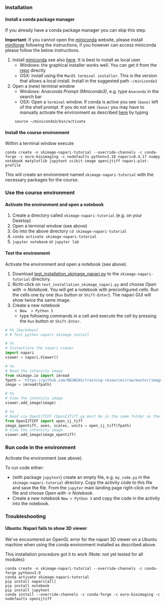 ### Installation

#### Install a conda package manager

If you already have a conda package manager you can skip this step.


**Important**: If you cannot open the [miniconda](https://www.anaconda.com/docs/getting-started/miniconda/main) website, please install [miniforge](https://github.com/conda-forge/miniforge) following the instructions; if you however can access miniconda please follow the below instructions.


1. Install [miniconda](https://www.anaconda.com/docs/getting-started/miniconda/main) see also [here](https://www.anaconda.com/docs/getting-started/miniconda/install). It is best to install as local user.
	* Windows: the graphical installer works well. You can get it from the [repo](https://repo.anaconda.com/miniconda/) directly
	* OSX: install using the `MacOS terminal installer`. This is the version that allows a local install. Install in the suggested path `~/miniconda3`
1. Open a (new) terminal window
	* Windows: *Anaconda Prompt (Miniconda3)*, e.g. type `Anaconda` in the search bar
	* OSX: Open a `terminal` window. If conda is active you see `(base)` left of the shell prompt. If you do not see `(base)` you may have to manually activate the environment as described [here](https://www.anaconda.com/docs/getting-started/miniconda/install#quickstart-install-instructions) by typing
	```
	 source ~/miniconda3/bin/activate
	```

#### Install the course environment 

Within a terminal window execute
  
```
conda create -n skimage-napari-tutorial --override-channels -c conda-forge -c euro-bioimaging -c nodefaults python=3.10 napari=0.4.17 numpy notebook matplotlib jupytext scikit-image openijtiff napari-plot-profile
```

This will create an environment named `skimage-napari-tutorial` with the necessary packages for the course.

### Use the course environment

#### Activate the environment and open a notebook 

1. Create a directory called `skimage-napari-tutorial` (e.g. on your Desktop)
1. Open a terminal window (see above)
1. Go into the above directory `cd skimage-napari-tutorial`
1. `conda activate skimage-napari-tutorial`
1. `jupyter notebook` or `jupyter lab`

#### Test the environment

Activate the environment and open a notebook (see above).

1. Download [test_installation_skimage_napari.py](https://neubias.github.io/training-resources/functions/test_installation_skimage_napari.py) to
the `skimage-napari-tutorial` directory.
1. Richt-click on `test_installation_skimage_napari.py` and choose _Open with -> Notebook_. You will get a notebook with preconfigured cells. Run the cells one by one (`Run` button or `Shift-Enter`). The napari GUI will show twice the same image.
1. Create a new notebook
	- `New  > Python 3`
    - type following commands in a cell and execute the cell by pressing the `Run` button or `Shift-Enter`.


``` python
# %% [markdown]
# # Test python napari skimage install

# %%
# Instantiate the napari viewer
import napari
viewer = napari.Viewer()

# %%
# Read the intensity image
from skimage.io import imread
fpath = 'https://github.com/NEUBIAS/training-resources/raw/master/image_data/xy_8bit__two_cells.tif'
image = imread(fpath)

# %%
# View the intensity image
viewer.add_image(image)

# %%
# Read via OpenIJTIFF (OpenIJTiff.py must be in the same folder as the notebook path)
from OpenIJTIFF import open_ij_tiff
image_opentiff, axes, scales, units = open_ij_tiff(fpath)
# View the intensity image
viewer.add_image(image_opentiff)
```

### Run code in the environment

Activate the environment (see above).

To run code either:
 * (with package `jupytext`) create an empty file, e.g. `my_code.py` in the `skimage-napari-tutorial` directory.
	Copy the activity code to this file and save the file. From the `jupyter` main landing page right-click on the file and choose _Open with -> Notebook_.
 *  Create a new notebook `New > Python 3` and copy the code in the activity into the notebook.

### Troubleshooting

#### Ubuntu: Napari fails to show 3D viewer

We've encountered an OpenGL error for the napari 3D viewer on a Ubuntu machine when using the conda environment installed as described above. 

This installation procedure got it to work (Note: not yet tested for all modules):

```
conda create -n skimage-napari-tutorial --override-channels -c conda-forge python=3.9
conda activate skimage-napari-tutorial
pip install napari[all]
pip install notebook
pip install jupytext
conda install --override-channels -c conda-forge -c euro-bioimaging -c nodefaults openijtiff
```

